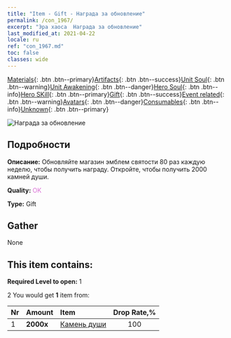 ```yaml
---
title: "Item - Gift - Награда за обновление"
permalink: /con_1967/
excerpt: "Эра хаоса  Награда за обновление"
last_modified_at: 2021-04-22
locale: ru
ref: "con_1967.md"
toc: false
classes: wide
---
```

 [Materials](/ItemsRU/){: .btn .btn--primary}[Artifacts](/ItemsRU/Artifacts/){: .btn .btn--success}[Unit Soul](/ItemsRU/UnitSoul/){: .btn .btn--warning}[Unit Awakening](/ItemsRU/UnitAwakening/){: .btn .btn--danger}[Hero Soul](/ItemsRU/HeroSoul/){: .btn .btn--info}[Hero SKill](/ItemsRU/HeroSkill/){: .btn .btn--primary}[Gift](/ItemsRU/Gift/){: .btn .btn--success}[Event related](/ItemsRU/Events/){: .btn .btn--warning}[Avatars](/ItemsRU/Avatars/){: .btn .btn--danger}[Consumables](/ItemsRU/Consumables/){: .btn .btn--info}[Unknown](/ItemsRU/Unknown/){: .btn .btn--primary}

 ![Награда за обновление](/images/t/shenghui_4.png)

## Подробности
 **Описание:** Обновляйте магазин эмблем святости 80 раз каждую неделю, чтобы получить награду. Откройте, чтобы получить 2000 камней души.

 **Quality:** <span style="color: #DA70D6">OK</span>

 **Type:** Gift

## Gather

  None

## This item contains:

 **Required Level to open:** 1

 2 You would get **1** item  from:

  | Nr | Amount |     Item    | Drop Rate,% |
  |:---|:-------|:------------|:---------:|
  | 1 |  **2000x** | [Камень души ](/ItemsRU/con_923/) | 100 | 
